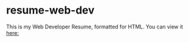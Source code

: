 # resume-web-dev
This is my Web Developer Resume, formatted for HTML. You can view it [here:](https://drichards211.github.io/resume-web-dev/)
